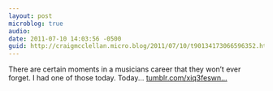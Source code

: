 ```yaml
---
layout: post
microblog: true
audio: 
date: 2011-07-10 14:03:56 -0500
guid: http://craigmcclellan.micro.blog/2011/07/10/t90134173066596352.html
---
```

There are certain moments in a musicians career that they won’t ever forget. I had one of those today. Today... [tumblr.com/xiq3feswn...](http://tumblr.com/xiq3feswnd)
